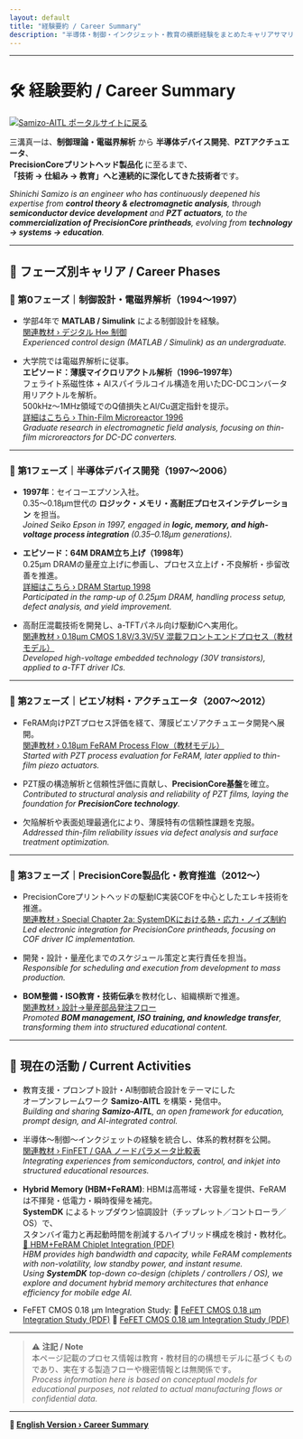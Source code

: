 ```yaml
---
layout: default
title: "経験要約 / Career Summary"
description: "半導体・制御・インクジェット・教育の横断経験をまとめたキャリアサマリ"
---
```


---

# 🛠️ 経験要約 / Career Summary

[![Samizo-AITL ポータルサイトに戻る](https://img.shields.io/badge/Samizo--AITL%20ポータルサイトに戻る-brightgreen)](https://samizo-aitl.github.io/)

三溝真一は、**制御理論・電磁界解析** から **半導体デバイス開発**、**PZTアクチュエータ**、  
**PrecisionCoreプリントヘッド製品化** に至るまで、  
**「技術 → 仕組み → 教育」へと連続的に深化してきた技術者**です。  

*Shinichi Samizo is an engineer who has continuously deepened his expertise from **control theory & electromagnetic analysis**, through **semiconductor device development** and **PZT actuators**, to the **commercialization of PrecisionCore printheads**, evolving from **technology → systems → education**.*

---

## 📘 フェーズ別キャリア / Career Phases

### 🔹 第0フェーズ｜制御設計・電磁界解析（1994〜1997）
- 学部4年で **MATLAB / Simulink** による制御設計を経験。  
  [関連教材 › デジタル H∞ 制御](https://samizo-aitl.github.io/EduController/part04_digital/theory/06_digital_hinf_control.html)  
  *Experienced control design (MATLAB / Simulink) as an undergraduate.*

- 大学院では電磁界解析に従事。  
  **エピソード：薄膜マイクロリアクトル解析（1996–1997年）**  
  フェライト系磁性体 + Alスパイラルコイル構造を用いたDC-DCコンバータ用リアクトルを解析。  
  500kHz〜1MHz領域でのQ値損失とAl/Cu選定指針を提示。  
  [詳細はこちら › Thin-Film Microreactor 1996](https://samizo-aitl.github.io/Edusemi-Plus/archive/in1996/thinfilm_microreactor/)  
  *Graduate research in electromagnetic field analysis, focusing on thin-film microreactors for DC-DC converters.*

---

### 🔹 第1フェーズ｜半導体デバイス開発（1997〜2006）
- **1997年**：セイコーエプソン入社。  
  0.35〜0.18μm世代の **ロジック・メモリ・高耐圧プロセスインテグレーション** を担当。  
  *Joined Seiko Epson in 1997, engaged in **logic, memory, and high-voltage process integration** (0.35–0.18μm generations).*

- **エピソード：64M DRAM立ち上げ（1998年）**  
  0.25μm DRAMの量産立上げに参画し、プロセス立上げ・不良解析・歩留改善を推進。  
  [詳細はこちら › DRAM Startup 1998](https://samizo-aitl.github.io/Edusemi-Plus/archive/in1998/DRAM_Startup_64M_1998/)  
  *Participated in the ramp-up of 0.25μm DRAM, handling process setup, defect analysis, and yield improvement.*

- 高耐圧混載技術を開発し、a-TFTパネル向け駆動ICへ実用化。  
  [関連教材 › 0.18μm CMOS 1.8V/3.3V/5V 混載フロントエンドプロセス（教材モデル）](https://samizo-aitl.github.io/Edusemi-v4x/chapter3_process_evolution/docs/0.18um_1.8V_3.3V_5V)  
  *Developed high-voltage embedded technology (30V transistors), applied to a-TFT driver ICs.*
  
---

### 🔹 第2フェーズ｜ピエゾ材料・アクチュエータ（2007〜2012）
- FeRAM向けPZTプロセス評価を経て、薄膜ピエゾアクチュエータ開発へ展開。  
  [関連教材 › 0.18μm FeRAM Process Flow（教材モデル）](https://samizo-aitl.github.io/Edusemi-v4x/d_chapter1_memory_technologies/doc_FeRAM/0.18um_FeRAM_ProcessFlow)  
  *Started with PZT process evaluation for FeRAM, later applied to thin-film piezo actuators.*

- PZT膜の構造解析と信頼性評価に貢献し、**PrecisionCore基盤**を確立。  
  *Contributed to structural analysis and reliability of PZT films, laying the foundation for **PrecisionCore technology**.*

- 欠陥解析や表面処理最適化により、薄膜特有の信頼性課題を克服。  
  *Addressed thin-film reliability issues via defect analysis and surface treatment optimization.*

---

### 🔹 第3フェーズ｜PrecisionCore製品化・教育推進（2012〜）
- PrecisionCoreプリントヘッドの駆動IC実装COFを中心としたエレキ技術を推進。  
  [関連教材 › Special Chapter 2a: SystemDKにおける熱・応力・ノイズ制約](https://samizo-aitl.github.io/Edusemi-v4x/f_chapter2a_systemdk/)  
  *Led electronic integration for PrecisionCore printheads, focusing on COF driver IC implementation.*
  
- 開発・設計・量産化までのスケジュール策定と実行責任を担当。  
  *Responsible for scheduling and execution from development to mass production.*

- **BOM整備・ISO教育・技術伝承**を教材化し、組織横断で推進。  
  [関連教材 › 設計→量産部品発注フロー](https://samizo-aitl.github.io/EduMecha/08_production_process/production_process_flow.html)  
  *Promoted **BOM management, ISO training, and knowledge transfer**, transforming them into structured educational content.*

---

## 🎯 現在の活動 / Current Activities
- 教育支援・プロンプト設計・AI制御統合設計をテーマにした  
  オープンフレームワーク **Samizo-AITL** を構築・発信中。  
  *Building and sharing **Samizo-AITL**, an open framework for education, prompt design, and AI-integrated control.*

- 半導体〜制御〜インクジェットの経験を統合し、体系的教材群を公開。  
  [関連教材 › FinFET / GAA ノードパラメータ比較表](https://samizo-aitl.github.io/Edusemi-v4x/f_chapter1_finfet_gaa/appendixf1_05_node_params)  
  *Integrating experiences from semiconductors, control, and inkjet into structured educational resources.*  

- **Hybrid Memory (HBM+FeRAM)**: HBMは高帯域・大容量を提供、FeRAMは不揮発・低電力・瞬時復帰を補完。  
  **SystemDK** によるトップダウン協調設計（チップレット／コントローラ／OS）で、  
  スタンバイ電力と再起動時間を削減するハイブリッド構成を検討・教材化。  
  [📄 HBM+FeRAM Chiplet Integration (PDF)](./docs/HBM_FeRAM_Chiplet_MobileEdgeAI.pdf)  
  *HBM provides high bandwidth and capacity, while FeRAM complements with non-volatility, low standby power, and instant resume.  
  Using **SystemDK** top-down co-design (chiplets / controllers / OS), we explore and document hybrid memory architectures that enhance efficiency for mobile edge AI.*

- FeFET CMOS 0.18 µm Integration Study:
  📄 [FeFET CMOS 0.18 µm Integration Study (PDF)](docs/FeFET_CMOS018um_IntegrationStudy_Main.pdf)
    📄 [FeFET CMOS 0.18 µm Integration Study (PDF)](docs/FeFET_CMOS018um_IntegrationStudy_Main.pdf)
  
---

> ⚠️ **注記 / Note**  
> 本ページ記載のプロセス情報は教育・教材目的の構想モデルに基づくものであり、実在する製造フローや機密情報とは無関係です。  
> *Process information here is based on conceptual models for educational purposes, not related to actual manufacturing flows or confidential data.*

---

**🔗 [English Version › Career Summary](./en/)**

